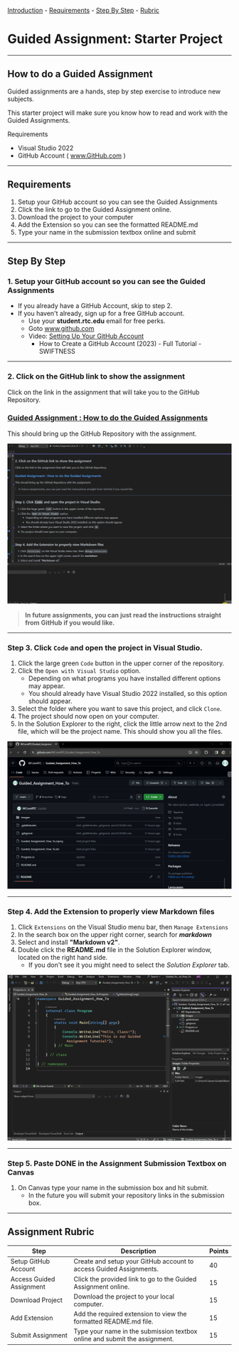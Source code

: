 [Introduction](#intro) - [Requirements](#requirements) - [Step By Step](#step-by-step) - [Rubric](#rubric)

# Guided Assignment: Starter Project

---

<a id="intro"></a>

## How to do a Guided Assignment

Guided assignments are a hands, step by step exercise to introduce new subjects.

This starter project will make sure you know how to read and work with the Guided Assignments.

Requirements
- Visual Studio 2022
- GitHub Account ( www.GitHub.com )

---

<a id="requirements"></a>
## Requirements

1. Setup your GitHub account so you can see the Guided Assignments
2. Click the link to go to the Guided Assignment online.
3. Download the project to your computer
4. Add the Extension so you can see the formatted README.md
5. Type your name in the submission textbox online and submit

---

<a id="step-by-step"></a>
## Step By Step

### 1. Setup your GitHub account so you can see the Guided Assignments

- If you already have a GitHub Account, skip to step 2.
- If you haven't already, sign up for a free GitHub account.
    - Use your **student.rtc.edu** email for free perks.
	- Goto www.github.com
    - Video: [Setting Up Your GitHub Account](https://www.youtube.com/watch?v=Gn3w1UvTx0A)
    	- How to Create a GitHub Account (2023) - Full Tutorial - SWIFTNESS

---

### 2. Click on the GitHub link to show the assignment

Click on the link in the assignment that will take you to the GitHub Repository.

### [Guided Assignment : How to do the Guided Assignments](https://github.com/WCramRTC/Guided_Assignment_How_To)

This should bring up the GitHub Repository with the assignment.

![Click To Show Project](Images/ClickToShowProject.gif)

> **In future assignments, you can just read the instructions straight from GitHub if you would like.**


---
### Step 3. Click `Code` and open the project in Visual Studio.

1. Click the large green `Code` button in the upper corner of the repository.
2. Click the `Open with Visual Studio` option.
    - Depending on what programs you have installed different options may appear.
    - You should already have Visual Studio 2022 installed, so this option should appear.
3. Select the folder where you want to save this project, and click `Clone`.
4. The project should now open on your computer.
5. In the Solution Explorer to the right, click the little arrow next to the 2nd file, which will be the project name. This should show you all the files.

![Open In Visual Studio](Images/OpenInVisualStudio.gif)

---

### Step 4. Add the Extension to properly view Markdown files

1. Click `Extensions` on the Visual Studio menu bar, then `Manage Extensions`
2. In the search box on the upper right corner, search for ***markdown***
3. Select and install **"Markdown v2"**.
4. Double click the **README.md** file in the Solution Explorer window, located on the right hand side.
    - If you don't see it you might need to select the *Solution Explorer* tab.

![Add Extension](Images/AddExtension.gif)

---

### Step 5. Paste DONE in the Assignment Submission Textbox on Canvas

1. On Canvas type your name in the submission box and hit submit.
    - In the future you will submit your repository links in the submission box.

---

<a id="rubric"></a>
## Assignment Rubric


| Step                | Description                                                         | Points |
|---------------------|---------------------------------------------------------------------|--------|
| Setup GitHub Account | Create and setup your GitHub account to access Guided Assignments.  | 40     |
| Access Guided Assignment | Click the provided link to go to the Guided Assignment online.      | 15     |
| Download Project    | Download the project to your local computer.                        | 15     |
| Add Extension       | Add the required extension to view the formatted README.md file.    | 15     |
| Submit Assignment   | Type your name in the submission textbox online and submit the assignment. | 15     |

